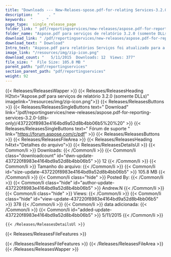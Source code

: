```yaml
---
title: "Downloads --- New-Relases-spose.pdf-for-relating Services-3.2.0- (somente DLLS)." 
description:  "    . " 
keywords:  "    . " 
page_type:  single_release_page
folder_link: " pdf/reportingservices/new-releases/aspose.pdf-for-reporting-services-3.2.0-(dlls-only)/"
folder_name: "Aspose.pdf para serviços de relatório 3.2.0 (somente DLLs)"
download_link: " /pdf/reportingservices/new-releases/aspose.pdf-for-reporting-services-3.2.0-(dlls-only)/437220f8983e4164bd9a52d8b4bb06b5"
download_text: " Download"
Intro_text: "Aspose.pdf para relatórios Serviços foi atualizado para a versão 3.2.0 e nós somos p ..."
image_link: "/resources/img/zip-icon.png"
download_count: "   5/11/2015  Downloads: 12  Views: 377"
file_size: "  File Size: 105.8 MB "
parent_path: "pdf/reportingservices"
section_parent_path: "pdf/reportingservices"
weight: 92
---
```


{{< Releases/ReleasesWapper >}}
  {{< Releases/ReleasesHeading H2txt="Aspose.pdf para serviços de relatório 3.2.0 (somente DLLs)" imagelink="/resources/img/zip-icon.png">}}
  {{< Releases/ReleasesButtons >}}
    {{< Releases/ReleasesSingleButtons text=" Download" link="/pdf/reportingservices/new-releases/aspose.pdf-for-reporting-services-3.2.0-(dlls-only)/437220f8983e4164bd9a52d8b4bb06b5%20%20" >}}
    {{< Releases/ReleasesSingleButtons text=" Fórum de suporte " link="https://forum.aspose.com/c/pdf" >}}
  {{< Releases/ReleasesButtons >}}
  {{< Releases/ReleasesFileArea >}}
    {{< Releases/ReleasesHeading h4txt="Detalhes do arquivo">}}
    {{< Releases/ReleasesDetailsUl >}}
            {{< Common/li  >}} Downloads: {{< /Common/li >}} 
      {{< Common/li class="downloadcount" id="dwn-update-437220f8983e4164bd9a52d8b4bb06b5" >}} 12 {{< /Common/li >}} 
      {{< Common/li  >}} Tamanho do arquivo: {{< /Common/li >}} 
      {{< Common/li id="size-update-437220f8983e4164bd9a52d8b4bb06b5" >}} 105.8 MB {{< /Common/li >}} 
      {{< Common/li  class="hide" >}} Posted By: {{< /Common/li >}} 
      {{< Common/li class="hide" id="author-update-437220f8983e4164bd9a52d8b4bb06b5" >}} Andrew.N {{< /Common/li >}} 
      {{< Common/li class="hide"  >}} Views: {{< /Common/li >}} 
      {{< Common/li class="hide" id="view-update-437220f8983e4164bd9a52d8b4bb06b5" >}} 378 {{< /Common/li >}} 
      {{< Common/li  >}} data adicionada: {{< /Common/li >}} 
      {{< Common/li id="added-update-437220f8983e4164bd9a52d8b4bb06b5" >}} 5/11/2015 {{< /Common/li >}} 

    {{< /Releases/ReleasesDetailsUl >}}

  {{< Releases/ReleasesFileFeatures >}}
      
  {{< /Releases/ReleasesFileFeatures >}}
 {{< /Releases/ReleasesFileArea >}}
{{< /Releases/ReleasesWapper >}}



